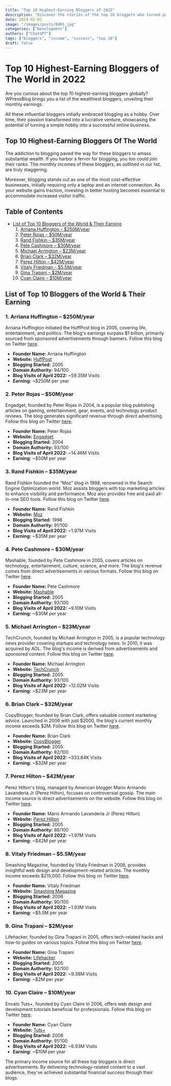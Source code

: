 ```yaml
---
title: "Top 10 Highest-Earning Bloggers of 2022"
description: "Discover the stories of the top 10 bloggers who turned passion into profit."
date: 2024-02-02
image: "/images/posts/0401.jpg"
categories: ["Development"]
authors: ["ChatGPT"]
tags: ["bloggers", "income", "success", "top 10"]
draft: false
---
```


# Top 10 Highest-Earning Bloggers of The World in 2022

Are you curious about the top 10 highest-earning bloggers globally? WPressBlog brings you a list of the wealthiest bloggers, unveiling their monthly earnings.

All these influential bloggers initially embraced blogging as a hobby. Over time, their passion transformed into a lucrative venture, showcasing the potential of turning a simple hobby into a successful online business.

## Top 10 Highest-Earning Bloggers Of The World

The addiction to blogging paved the way for these bloggers to amass substantial wealth. If you harbor a fervor for blogging, you too could join their ranks. The monthly incomes of these bloggers, as outlined in our list, are truly staggering.

Moreover, blogging stands out as one of the most cost-effective businesses, initially requiring only a laptop and an internet connection. As your website gains traction, investing in better hosting becomes essential to accommodate increased visitor traffic.

## Table of Contents

- [List of Top 10 Bloggers of the World & Their Earning](#list-of-top-10-bloggers-of-the-world--their-earning)
  1. [Arriana Huffington – $250M/year](#1-arriana-huffington--250myear)
  2. [Peter Rojas – $50M/year](#2-peter-rojas--50myear)
  3. [Rand Fishkin – $35M/year](#3-rand-fishkin--35myear)
  4. [Pete Cashmore – $30M/year](#4-pete-cashmore--30myear)
  5. [Michael Arrington – $23M/year](#5-michael-arrington--23myear)
  6. [Brian Clark – $32M/year](#6-brian-clark--32myear)
  7. [Perez Hilton – $42M/year](#7-perez-hilton--42myear)
  8. [Vitaly Friedman – $5.5M/year](#8-vitaly-friedman--55myear)
  9. [Gina Trapani – $2M/year](#9-gina-trapani--2myear)
  10. [Cyan Claire – $10M/year](#10-cyan-claire--10myear)

## List of Top 10 Bloggers of the World & Their Earning

### 1. Arriana Huffington – $250M/year

Arriana Huffington initiated the HuffPost blog in 2005, covering life, entertainment, and politics. The blog's earnings surpass $1 billion, primarily sourced from sponsored advertisements through banners. Follow this blog on Twitter [here](https://twitter.com/HuffPost).

- **Founder Name:** Arriana Huffington
- **Website:** [HuffPost](https://www.huffpost.com/)
- **Blogging Started:** 2005
- **Domain Authority:** 94/100
- **Blog Visits of April 2022:** ~59.35M Visits
- **Earning:** ~$250M per year

### 2. Peter Rojas – $50M/year

Engadget, founded by Peter Rojas in 2004, is a popular blog publishing articles on gaming, entertainment, gear, events, and technology product reviews. The blog generates significant revenue through direct advertising. Follow this blog on Twitter [here](https://twitter.com/engadget).

- **Founder Name:** Peter Rojas
- **Website:** [Engadget](https://www.engadget.com/)
- **Blogging Started:** 2004
- **Domain Authority:** 93/100
- **Blog Visits of April 2022:** ~14.46M Visits
- **Earning:** ~$50M per year

### 3. Rand Fishkin – $35M/year

Rand Fishkin founded the “Moz” blog in 1998, renowned in the Search Engine Optimization world. Moz assists bloggers with top marketing articles to enhance visibility and performance. Moz also provides free and paid all-in-one SEO tools. Follow this blog on Twitter [here](https://twitter.com/Moz).

- **Founder Name:** Rand Fishkin
- **Website:** [Moz](https://moz.com/)
- **Blogging Started:** 1998
- **Domain Authority:** 91/100
- **Blog Visits of April 2022:** ~1.97M Visits
- **Earning:** ~$35M per year

### 4. Pete Cashmore – $30M/year

Mashable, founded by Pete Cashmore in 2005, covers articles on technology, entertainment, culture, science, and more. The blog's revenue comes from direct advertisements in various formats. Follow this blog on Twitter [here](https://twitter.com/mashable).

- **Founder Name:** Pete Cashmore
- **Website:** [Mashable](https://mashable.com/)
- **Blogging Started:** 2005
- **Domain Authority:** 93/100
- **Blog Visits of April 2022:** ~9.10M Visits
- **Earning:** ~$30M per year

### 5. Michael Arrington – $23M/year

TechCrunch, founded by Michael Arrington in 2005, is a popular technology news provider covering startups and technology news. In 2010, it was acquired by AOL. The blog's income is derived from advertisements and sponsored content. Follow this blog on Twitter [here](https://twitter.com/TechCrunch).

- **Founder Name:** Michael Arrington
- **Website:** [TechCrunch](https://techcrunch.com/)
- **Blogging Started:** 2005
- **Domain Authority:** 93/100
- **Blog Visits of April 2022:** ~12.02M Visits
- **Earning:** ~$23M per year

### 6. Brian Clark – $32M/year

CopyBlogger, founded by Brian Clark, offers valuable content marketing advice. Launched in 2006 with just $2000, the blog's current monthly income exceeds $2M. Follow this blog on Twitter [here](https://twitter.com/copyblogger).

- **Founder Name:** Brian Clark
- **Website:** [CopyBlogger](https://www.copyblogger.com/)
- **Blogging Started:** 2005
- **Domain Authority:** 82/100
- **Blog Visits of April 2022:** ~333.84K Visits
- **Earning:** ~$32M per year

### 7. Perez Hilton – $42M/year

Perez Hilton's blog, managed by American blogger Mario Armando Lavanderia Jr (Perez Hilton), focuses on controversial gossip. The main income source is direct advertisements on the website. Follow this blog on Twitter [here](https://twitter.com/PerezHilton).

- **Founder Name:** Mario Armando Lavanderia Jr (Perez Hilton)
- **Website:** [Perez Hilton](https://perezhilton.com/)
- **Blogging Started:** 2005
- **Domain Authority:** 88/100
- **Blog Visits of April 2022:** ~1.97M Visits
- **Earning:** ~$42M per year

### 8. Vitaly Friedman – $5.5M/year

Smashing Magazine, founded by Vitaly Friedman in 2006, provides insightful web design and development-related articles. The monthly income exceeds $215,000. Follow this blog on Twitter [here](https://twitter.com/smashingmag).

- **Founder Name:** Vitaly Friedman
- **Website:** [Smashing Magazine](https://www.smashingmagazine.com/)
- **Blogging Started:** 2006
- **Domain Authority:** 90/100
- **Blog Visits of April 2022:** ~1.93M Visits
- **Earning:** ~$5.5M per year

### 9. Gina Trapani – $2M/year

Lifehacker, founded by Gina Trapani in 2005, offers tech-related hacks and how-to guides on various topics. Follow this blog on Twitter [here](https://twitter.com/Lifehacker).

- **Founder Name:** Gina Trapani
- **Website:** [Lifehacker](https://lifehacker.com/)
- **Blogging Started:** 2005
- **Domain Authority:** 92/100
- **Blog Visits of April 2022:** ~9.38M Visits
- **Earning:** ~$2M per year

### 10. Cyan Claire – $10M/year

Envato Tuts+, founded by Cyan Claire in 2006, offers web design and development tutorials beneficial for professionals. Follow this blog on Twitter [here](https://twitter.com/tutsplus).

- **Founder Name:** Cyan Claire
- **Website:** [Tuts+](https://tutsplus.com/)
- **Blogging Started:** 2008
- **Domain Authority:** 91/100
- **Blog Visits of April 2022:** ~6.93M Visits
- **Earning:** ~$10M per year

The primary income source for all these top bloggers is direct advertisements. By delivering technology-related content to a vast audience, they've achieved substantial financial success through their blogs.
